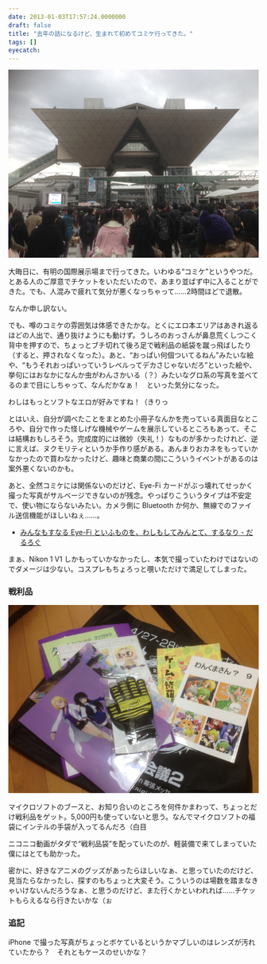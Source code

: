 ```yaml
---
date: 2013-01-03T17:57:24.0000000
draft: false
title: "去年の話になるけど、生まれて初めてコミケ行ってきた。"
tags: []
eyecatch: 
---
```

<p><span itemscope itemtype="http://schema.org/Photograph"><img src="20121231082809.jpg" alt="f:id:daruyanagi:20121231082809j:plain" title="f:id:daruyanagi:20121231082809j:plain" class="hatena-fotolife" itemprop="image"></span></p><p>大晦日に、有明の国際展示場まで行ってきた。いわゆる“コミケ”というやつだ。とある人のご厚意でチケットをいただいたので、あまり並ばず中に入ることができた。でも、人混みで疲れて気分が悪くなっちゃって……2時間ほどで退散。</p><p>なんか申し訳ない。</p><p>でも、噂のコミケの雰囲気は体感できたかな。とくにエロ本エリアはあきれ返るほどの人出で、通り抜けようにも動けず。うしろのおっさんが鼻息荒くしつこく背中を押すので、ちょっとブチ切れて後ろ足で戦利品の紙袋を蹴っ飛ばしたり（すると、押されなくなった）。あと、“おっぱい何個ついてるねん”みたいな絵や、“もうそれおっぱいっていうレベルってデカさじゃないだろ”といった絵や、挙句にはおなかになんか虫がわんさかいる（？）みたいなグロ系の写真を並べてるのまで目にしちゃって、なんだかなぁ！　といった気分になった。</p><p>わしはもっとソフトなエロが好みですね！（きりっ</p><p>とはいえ、自分が調べたことをまとめた小冊子なんかを売っている真面目なところや、自分で作った怪しげな機械やゲームを展示しているところもあって、そこは結構おもしろそう。完成度的には微妙（失礼！）なものが多かったけれど、逆に言えば、ヌクモリティというか手作り感がある。あんまりおカネをもっていかなかったので買わなかったけど、趣味と商業の間にこういうイベントがあるのは案外悪くないのかも。</p><p>あと、全然コミケには関係ないのだけど、Eye-Fi カードがぶっ壊れてせっかく撮った写真がサルベージできないのが残念。やっぱりこういうタイプは不安定で、使い物にならないみたい。カメラ側に Bluetooth か何か、無線でのファイル送信機能がほしいねぇ……。</p>

<ul>
<li><a href="https://blog.daruyanagi.jp/entry/2012/10/12/031840">&#x307F;&#x3093;&#x306A;&#x3082;&#x3059;&#x306A;&#x308B; Eye-Fi &#x3068;&#x3044;&#x3075;&#x3082;&#x306E;&#x3092;&#x3001;&#x308F;&#x3057;&#x3082;&#x3057;&#x3066;&#x307F;&#x3093;&#x3068;&#x3066;&#x3001;&#x3059;&#x308B;&#x306A;&#x308A; - &#x3060;&#x308B;&#x308D;&#x3050;</a></li>
</ul><p>まぁ、Nikon 1 V1 しかもっていかなかったし、本気で撮っていたわけではないのでダメージは少ない。コスプレもちょろっと覗いただけで満足してしまった。</p>

<div class="section">
<h3>戦利品</h3>
<p><span itemscope itemtype="http://schema.org/Photograph"><img src="20121231200113.jpg" alt="f:id:daruyanagi:20121231200113j:plain" title="f:id:daruyanagi:20121231200113j:plain" class="hatena-fotolife" itemprop="image"></span></p><p>マイクロソフトのブースと、お知り合いのところを何件かまわって、ちょっとだけ戦利品をゲット。5,000円も使っていないと思う。なんでマイクロソフトの福袋にインテルの手袋が入ってるんだろ（白目</p><p>ニコニコ動画がタダで“戦利品袋”を配っていたのが、軽装備で来てしまっていた僕にはとても助かった。</p><p>密かに、好きなアニメのグッズがあったらほしいなぁ、と思っていたのだけど、見当たらなかったし、探すのもちょっと大変そう。こういうのは場数を踏まなきゃいけないんだろうなぁ、と思うのだけど、また行くかといわれれば……チケットもらえるなら行きたいかな（ぉ</p>

</div>
<div class="section">
<h3>追記</h3>
<p>iPhone で撮った写真がちょっとボケているというかマブしいのはレンズが汚れていたから？　それともケースのせいかな？</p>

</div>
